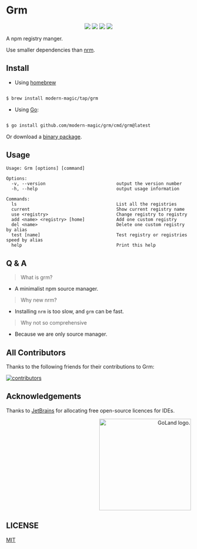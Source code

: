 # Grm

<p align="center">
<a title="Go Report Card" target="_blank" href="https://goreportcard.com/report/github.com/modern-magic/grm"><img src="https://goreportcard.com/badge/github.com/modern-magic/grm?style=flat-square" /></a>
<a title="Doc for grm" target="_blank" href="https://pkg.go.dev/github.com/modern-magic/grm"><img src="https://pkg.go.dev/badge/github.com/modern-magic/grm.svg" /></a>
<a title="Codecov" target="_blank" href="https://codecov.io/gh/modern-magic/grm"><img src="https://img.shields.io/codecov/c/github/modern-magic/grm?style=flat-square&logo=codecov" /></a>
<a title="Release" target="_blank" href="https://github.com/modern-magic/grm/releases"><img src="https://img.shields.io/github/v/release/modern-magic/grm.svg?color=161823&style=flat-square&logo=smartthings" /></a>
</p>

A npm registry manger.

Use smaller dependencies than [nrm](https://github.com/Pana/nrm).

## Install

- Using [homebrew](https://brew.sh/)

```bash

$ brew install modern-magic/tap/grm

```

- Using [Go](https://golang.org/):

```bash

$ go install github.com/modern-magic/grm/cmd/grm@latest

```

Or download a [binary package](https://github.com/modern-magic/grm/releases/latest).

## Usage

```shell
Usage: Grm [options] [command]

Options:
  -v, --version                           output the version number
  -h, --help                              output usage information

Commands:
  ls                                      List all the registries
  current                                 Show current registry name
  use <registry>                          Change registry to registry
  add <name> <registry> [home]            Add one custom registry
  del <name>                              Delete one custom registry by alias
  test [name]                             Test registry or registries speed by alias
  help                                    Print this help

```

## Q & A

> What is grm?

- A minimalist npm source manager.

> Why new nrm?

- Installing `nrm` is too slow, and `grm` can be fast.

> Why not so comprehensive

- Because we are only source manager.

## All Contributors

Thanks to the following friends for their contributions to Grm:

<a href="https://github.com/modern-magic/grm/graphs/contributors">
  <img src="https://opencollective.com/grm/contributors.svg?width=890&button=false" alt="contributors">
</a>

## Acknowledgements

Thanks to [JetBrains](https://www.jetbrains.com/) for allocating free open-source licences for IDEs.

<p align="right">
<img width="250px" height="250px"  src="https://resources.jetbrains.com/storage/products/company/brand/logos/GoLand_icon.png" alt="GoLand logo.">
</p>

## LICENSE

[MIT](./LICENSE)
